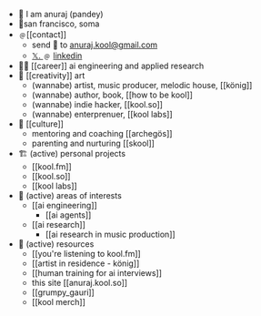 - 👋 I am anuraj (pandey)
- 📍san francisco, soma
- ﹫[[contact]]
	- send 👋 to anuraj.kool@gmail.com
	- [𝕏.  ](https://x.com/anuraj_kool) ﹫ [linkedin](https://www.linkedin.com/in/anuraj-pandey-5749b48/)
- 🧑‍💻 [[career]] ai engineering and applied research
- 🎹 [[creativity]] art
	- (wannabe) artist, music producer, melodic house, [[könig]]
	- (wannabe) author, book, [[how to be kool]]
	- (wannabe) indie hacker, [[kool.so]]
	- (wannabe) enterprenuer, [[kool labs]]
- 🧫 [[culture]]
	- mentoring and coaching [[archegös]]
	- parenting and nurturing [[skool]]
- 🏗️ (active) personal projects
	- [[kool.fm]]
	- [[kool.so]]
	- [[kool labs]]
- 📖 (active) areas of interests
	- [[ai engineering]]
		- [[ai agents]]
	- [[ai research]]
		- [[ai research in music production]]
- 🔖 (active) resources
	- [[you're listening to kool.fm]]
	- [[artist in residence - könig]]
	- [[human training for ai interviews]]
	- this site [[anuraj.kool.so]]
	- [[grumpy_gauri]]
	- [[kool merch]]